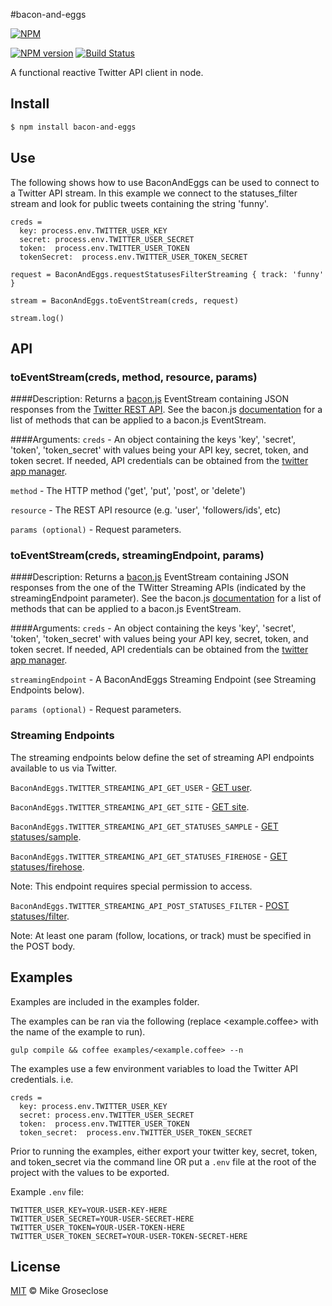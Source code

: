 #bacon-and-eggs

[![NPM](https://nodei.co/npm/bacon-and-eggs.png)](https://nodei.co/npm/bacon-and-eggs/)

[![NPM version][npm-image]][npm-url] [![Build Status][travis-image]][travis-url]

A functional reactive Twitter API client in node.

## Install

```bash
$ npm install bacon-and-eggs
```

## Use
The following shows how to use BaconAndEggs can be used to connect to a Twitter API stream.
In this example we connect to the statuses_filter stream and look for public tweets containing the string 'funny'.

```
creds =
  key: process.env.TWITTER_USER_KEY
  secret: process.env.TWITTER_USER_SECRET
  token:  process.env.TWITTER_USER_TOKEN
  tokenSecret:  process.env.TWITTER_USER_TOKEN_SECRET

request = BaconAndEggs.requestStatusesFilterStreaming { track: 'funny' }

stream = BaconAndEggs.toEventStream(creds, request)

stream.log()
```
## API
### toEventStream(creds, method, resource, params)
####Description:
Returns a [bacon.js](http://baconjs.github.io/) EventStream containing JSON responses from the [Twitter REST API](https://dev.twitter.com/docs/api/1.1).
See the bacon.js [documentation](https://github.com/baconjs/bacon.js/#common-methods-in-eventstreams-and-properties) for a list of methods that can be applied to a bacon.js EventStream.

####Arguments:
``` creds ``` -
An object containing the keys 'key', 'secret', 'token', 'token_secret' with values being your API key, secret, token, and token secret.
If needed, API credentials can be obtained from the [twitter app manager](https://apps.twitter.com/app/new).

``` method ``` -
The HTTP method ('get', 'put', 'post', or 'delete')

``` resource ``` -
The REST API resource (e.g. 'user', 'followers/ids', etc)

``` params (optional) ``` -
Request parameters.


### toEventStream(creds, streamingEndpoint, params)
####Description:
Returns a [bacon.js](http://baconjs.github.io/) EventStream containing JSON responses from the one of the TWitter Streaming APIs (indicated by the streamingEndpoint parameter).
See the bacon.js [documentation](https://github.com/baconjs/bacon.js/#common-methods-in-eventstreams-and-properties) for a list of methods that can be applied to a bacon.js EventStream.

####Arguments:
``` creds ``` -
An object containing the keys 'key', 'secret', 'token', 'token_secret' with values being your API key, secret, token, and token secret.
If needed, API credentials can be obtained from the [twitter app manager](https://apps.twitter.com/app/new).

``` streamingEndpoint ``` -
A BaconAndEggs Streaming Endpoint (see Streaming Endpoints below).

``` params (optional) ``` -
Request parameters.

### Streaming Endpoints

The streaming endpoints below define the set of streaming API endpoints available to us via Twitter.

``` BaconAndEggs.TWITTER_STREAMING_API_GET_USER ``` - [GET user](https://dev.twitter.com/docs/api/1.1/get/user).

``` BaconAndEggs.TWITTER_STREAMING_API_GET_SITE ``` - [GET site](https://dev.twitter.com/docs/api/1.1/get/site).

``` BaconAndEggs.TWITTER_STREAMING_API_GET_STATUSES_SAMPLE ``` - [GET statuses/sample](https://dev.twitter.com/docs/api/1.1/get/statuses/sample).

``` BaconAndEggs.TWITTER_STREAMING_API_GET_STATUSES_FIREHOSE ``` - [GET statuses/firehose](https://dev.twitter.com/docs/api/1.1/get/statuses/firehose).

Note: This endpoint requires special permission to access.

``` BaconAndEggs.TWITTER_STREAMING_API_POST_STATUSES_FILTER ``` - [POST statuses/filter](https://dev.twitter.com/docs/api/1.1/post/statuses/filter).

Note: At least one param (follow, locations, or track) must be specified in the POST body.


## Examples
Examples are included in the examples folder.

The examples can be ran via the following (replace <example.coffee> with the name of the example to run).

```
gulp compile && coffee examples/<example.coffee> --n
```

The examples use a few environment variables to load the Twitter API credentials. i.e.
```
creds =
  key: process.env.TWITTER_USER_KEY
  secret: process.env.TWITTER_USER_SECRET
  token:  process.env.TWITTER_USER_TOKEN
  token_secret:  process.env.TWITTER_USER_TOKEN_SECRET
```

Prior to running the examples, either export your twitter key, secret, token, and token_secret via the command line OR
put a ``` .env ``` file at the root of the project with the values to be exported.

Example ``` .env ``` file:
```
TWITTER_USER_KEY=YOUR-USER-KEY-HERE
TWITTER_USER_SECRET=YOUR-USER-SECRET-HERE
TWITTER_USER_TOKEN=YOUR-USER-TOKEN-HERE
TWITTER_USER_TOKEN_SECRET=YOUR-USER-TOKEN-SECRET-HERE
```

## License

[MIT](http://opensource.org/licenses/MIT) © Mike Groseclose

[npm-url]: https://npmjs.org/package/bacon-and-eggs
[npm-image]: https://badge.fury.io/js/bacon-and-eggs.png

[travis-url]: http://travis-ci.org/mikegroseclose/bacon-and-eggs
[travis-image]: https://secure.travis-ci.org/mikegroseclose/bacon-and-eggs.png?branch=master
